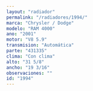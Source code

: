 ```yaml
---
layout: "radiador"
permalink: "/radiadores/1994/"
marca: "Chrysler / Dodge"
modelo: "RAM 4000"
ano: "2001"
motor: "V8 5.9"
transmision: "Automática"
parte: "431335"
clima: "Con clima"
alto: "31 5/8"
ancho: "19 3/16"
observaciones: ""
id: "1994"
---
```


